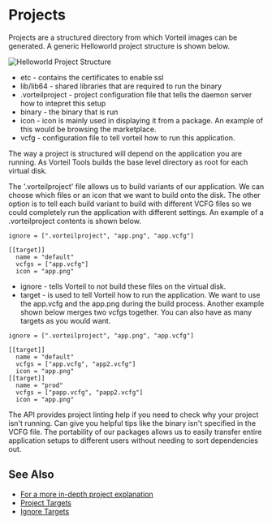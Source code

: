 # Projects

Projects are a structured directory from which Vorteil images can be generated. A generic Helloworld project structure is shown below.

![Helloworld Project Structure](https://storage.googleapis.com/vorteil-dl/assets/documentation/project-structure.png "Helloworld Project Structure")

- etc - contains the certificates to enable ssl
- lib/lib64 - shared libraries that are required to run the binary
- .vorteilproject - project configuration file that tells the daemon server how to intepret this setup
- binary - the binary that is run
- icon - icon is mainly used in displaying it from a package. An example of this would be browsing the marketplace.
- vcfg - configuration file to tell vorteil how to run this application.

The way a project is structured will depend on the application you are running. As Vorteil Tools builds the base level directory as root for each virtual disk.

The '.vorteilproject' file allows us to build variants of our application. We can choose which files or an icon that we want to build onto the disk. The other option is to tell each build variant to build with different VCFG files so we could completely run the application with different settings. An example of a .vorteilproject contents is shown below.

```
ignore = [".vorteilproject", "app.png", "app.vcfg"]

[[target]]
  name = "default"
  vcfgs = ["app.vcfg"]
  icon = "app.png"

```

- ignore - tells Vorteil to not build these files on the virtual disk.
- target - is used to tell Vorteil how to run the application. We want to use the app.vcfg and the app.png during the build process. Another example shown below merges two vcfgs together. You can also have as many targets as you would want.

```
ignore = [".vorteilproject", "app.png", "app.vcfg"]

[[target]]
  name = "default"
  vcfgs = ["app.vcfg", "app2.vcfg"]
  icon = "app.png"
[[target]]
  name = "prod"
  vcfgs = ["papp.vcfg", "papp2.vcfg"]
  icon = "app.png"
```

The API provides project linting help if you need to check why your project isn't running. Can give you helpful tips like the binary isn't specified in the VCFG file. The portability of our packages allows us to easily transfer entire application setups to different users without needing to sort dependencies out.


## See Also
- [For a more in-depth project explanation](../../../apps/projects/introduction/)
- [Project Targets](../../../apps/projects/targets/)
- [Ignore Targets](../../../apps/projects/ignore/)